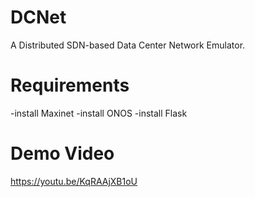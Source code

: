 # DCNet
A Distributed SDN-based Data Center Network Emulator.

# Requirements
-install Maxinet
-install ONOS
-install Flask




# Demo Video
https://youtu.be/KqRAAjXB1oU

